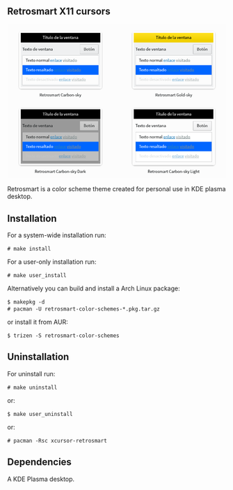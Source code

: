 Retrosmart X11 cursors
----------------------

![retrosmart-preview](https://github.com/mdomlop/retrosmart-color-schemes/blob/main/preview.png "Retrosmart color schemes for KDE Plasma")

Retrosmart is a color scheme theme created for personal use in KDE plasma
desktop.

Installation
------------

For a system-wide installation run:

    # make install

For a user-only installation run:

    # make user_install

Alternatively you can build and install a Arch Linux package:

    $ makepkg -d
    # pacman -U retrosmart-color-schemes-*.pkg.tar.gz

or install it from AUR:

    $ trizen -S retrosmart-color-schemes

Uninstallation
--------------

For uninstall run:

    # make uninstall

or:

    $ make user_uninstall

or:

    # pacman -Rsc xcursor-retrosmart

Dependencies
------------

A KDE Plasma desktop.
